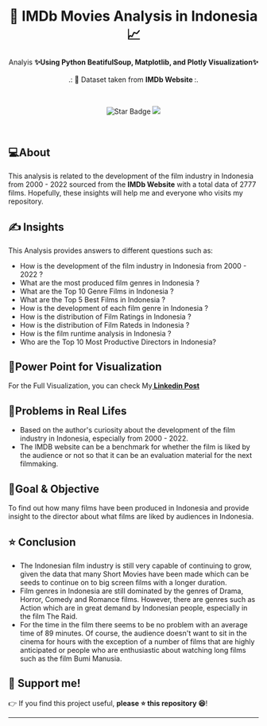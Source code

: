 <h1 align="center"> 🎥 IMDb Movies Analysis in Indonesia 📈 </h1>
<p align="center">Analyis <b>✨Using Python BeatifulSoup, Matplotlib, and Plotly Visualization✨</b><br><br>
.: 📄 Dataset taken from <b> IMDb Website </a></b> :.
</p><br>
<p align="center">
  <img src="https://img.shields.io/static/v1?label=%F0%9F%8C%9F&message=If%20Useful&style=style=flat&color=BC4E99" alt="Star Badge"/>
  <a href="https://www.github.com/irvandimetrio">
    <img src="https://img.shields.io/github/followers/irvandimetrio?style=social&link=https://www.github.com/irvandimetrio" alt"GitHub"/>
  </a>
</p>
<br>

## 💻About
This analysis is related to the development of the film industry in Indonesia from 2000 - 2022 sourced from the **IMDb Website** with a total data of 2777 films.
Hopefully, these insights will help me and everyone who visits my repository.

## ✍️ Insights 
 This Analysis provides answers to different questions such as: 
 - How is the development of the film industry in Indonesia from 2000 - 2022 ? 
 - What are the most produced film genres in Indonesia ?
 - What are the Top 10 Genre Films in Indonesia ?
 - What are the Top 5 Best Films in Indonesia ?
 - How is the development of each film genre in Indonesia ?
 - How is the distribution of Film Ratings in Indonesia ?
 - How is the distribution of Film Rateds in Indonesia ?
 - How is the film runtime analysis in Indonesia ?
 - Who are the Top 10 Most Productive Directors in Indonesia?
 
## 🔎Power Point for Visualization

For the Full Visualization, you can check My<b><a href ="https://www.linkedin.com/posts/muhamadirvandimetrio_imdb-movies-in-indonesia-analysis-2000-activity-7007966156879773696-VO9u?utm_source=share&utm_medium=member_desktop"> Linkedin Post</a></b>
<br>

## 🤔Problems in Real Lifes
* Based on the author's curiosity about the development of the film industry in Indonesia, especially from 2000 - 2022.
* The IMDB website can be a benchmark for whether the film is liked by the audience or not so that it can be an evaluation material for the next filmmaking.

## 📝Goal & Objective
To find out how many films have been produced in Indonesia and provide insight to the director about what films are liked by audiences in Indonesia.

## ⭐ Conclusion
*   The Indonesian film industry is still very capable of continuing to grow, given the data that many Short Movies have been made which can be seeds to continue on to big screen films with a longer duration.
*   Film genres in Indonesia are still dominated by the genres of Drama, Horror, Comedy and Romance films. However, there are genres such as Action which are in great demand by Indonesian people, especially in the film The Raid.
*   For the time in the film there seems to be no problem with an average time of 89 minutes. Of course, the audience doesn't want to sit in the cinema for hours with the exception of a number of films that are highly anticipated or people who are enthusiastic about watching long films such as the film Bumi Manusia.

## 🙌 Support me!

👉 If you find this project useful, **please ⭐ this repository 😆**!

---
